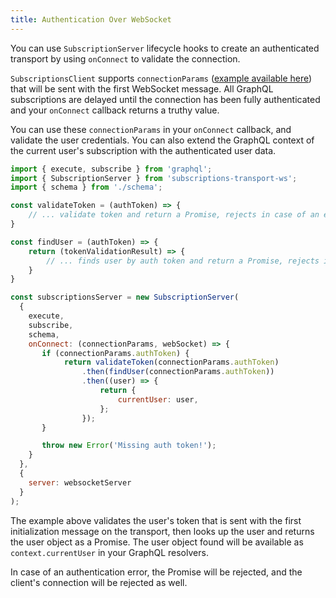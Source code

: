 ```yaml
---
title: Authentication Over WebSocket
---
```


You can use `SubscriptionServer` lifecycle hooks to create an authenticated transport by using `onConnect` to validate the connection.

`SubscriptionsClient` supports `connectionParams` ([example available here](/react/subscriptions.html#authentication)) that will be sent with the first WebSocket message. All GraphQL subscriptions are delayed until the connection has been fully authenticated and your `onConnect` callback returns a truthy value.

You can use these `connectionParams` in your `onConnect` callback, and validate the user credentials. You can also
 extend the GraphQL context of the current user's subscription with the authenticated user data.

```js
import { execute, subscribe } from 'graphql';
import { SubscriptionServer } from 'subscriptions-transport-ws';
import { schema } from './schema';

const validateToken = (authToken) => {
    // ... validate token and return a Promise, rejects in case of an error
}

const findUser = (authToken) => {
    return (tokenValidationResult) => {
        // ... finds user by auth token and return a Promise, rejects in case of an error
    }
}

const subscriptionsServer = new SubscriptionServer(
  {
    execute,
    subscribe,
    schema,
    onConnect: (connectionParams, webSocket) => {
       if (connectionParams.authToken) {
            return validateToken(connectionParams.authToken)
                .then(findUser(connectionParams.authToken))
                .then((user) => {
                    return {
                        currentUser: user,
                    };
                });
       }

       throw new Error('Missing auth token!');
    }
  },
  {
    server: websocketServer
  }
);
```

The example above validates the user's token that is sent with the first initialization message on the transport, then looks up the user and returns the user object as a Promise. The user object found will be available as `context.currentUser` in your GraphQL resolvers.

In case of an authentication error, the Promise will be rejected, and the client's connection will be rejected as well.
